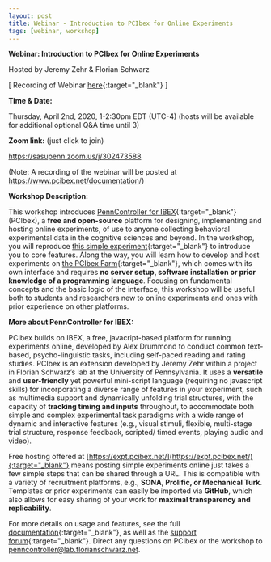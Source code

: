 ```yaml
---
layout: post
title: Webinar - Introduction to PCIbex for Online Experiments
tags: [webinar, workshop]
---
```


**Webinar: Introduction to PCIbex for Online Experiments**

Hosted by Jeremy Zehr & Florian Schwarz

[ Recording of Webinar [here](https://upenn.zoom.us/rec/play/vpV5duGqrjw3GYfD5ASDVPR-W9S0fa-shCYa-vIPmke8AXMFMwCkNbJDZ-OvdR8MLUXMAf90APor761r?continueMode=true){:target="_blank"} ]

**Time & Date:**

Thursday, April 2nd, 2020, 1-2:30pm EDT (UTC-4) (hosts will be available for additional optional Q&A time until 3)

**Zoom link:** (just click to join)

https://sasupenn.zoom.us/j/302473588

(Note: A recording of the webinar will be posted at https://www.pcibex.net/documentation/)

**Workshop Description:**

This workshop introduces [PennController for IBEX]({{site.baseurl}}){:target="_blank"} (PCIbex), a **free and open-source** platform for designing, implementing and hosting online experiments, of use to anyone collecting behavioral experimental data in the cognitive sciences and beyond. In the workshop, you will reproduce [this simple experiment](https://expt.pcibex.net/ibexexps/example/TimedPictureSelection/experiment.html){:target="_blank"} to introduce you to core features. Along the way, you will learn how to develop and host experiments on [the PCIbex Farm](https://expt.pcibex.net/){:target="_blank"}, which comes with its own interface and requires **no server setup, software installation or prior knowledge of a programming language**. Focusing on fundamental concepts and the basic logic of the interface, this workshop will be useful both to students and researchers new to online experiments and ones with prior experience on other platforms.

**More about PennController for IBEX:**

PCIbex builds on IBEX, a free, javacript-based platform for running experiments online, developed by Alex Drummond to conduct common text-based, psycho-linguistic tasks, including self-paced reading and rating studies. PCIbex is an extension developed by Jeremy Zehr within a project in Florian Schwarz’s lab at the University of Pennsylvania. It uses a **versatile** and **user-friendly** yet powerful mini-script language (requiring no javascript skills) for incorporating a diverse range of features in your experiment, such as multimedia support and dynamically unfolding trial structures, with the capacity of **tracking timing and inputs** throughout, to accommodate both simple and complex experimental task paradigms with a wide range of dynamic and interactive features (e.g., visual stimuli, flexible, multi-stage trial structure, response feedback, scripted/ timed events, playing audio and video).

Free hosting offered at [https://expt.pcibex.net/](https://expt.pcibex.net/){:target="_blank"} means posting simple experiments online just takes a few simple steps that can be shared through a URL. This is compatible with a variety of recruitment platforms, e.g., **SONA, Prolific, or Mechanical Turk**. Templates or prior experiments can easily be imported via **GitHub**, which also allows for easy sharing of your work for **maximal transparency and replicability**.

For more details on usage and features, see the full [documentation]({{site.baseurl}}){:target="_blank"}, as well as the [support forum](https://www.pcibex.net/forums/forum/support/){:target="_blank"}. Direct any questions on PCIbex or the workshop to [penncontroller@lab.florianschwarz.net](mailto:penncontroller@lab.florianschwarz.net).
